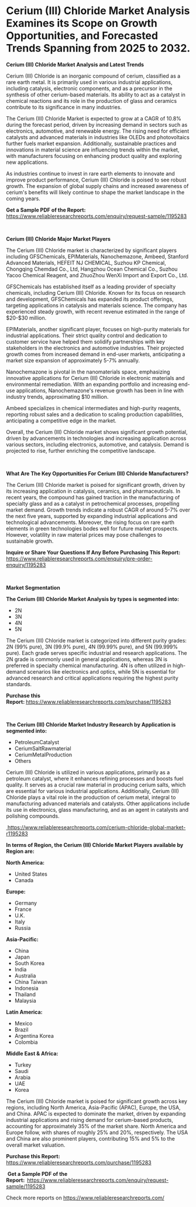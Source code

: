 <p><h1>Cerium (III) Chloride Market Analysis Examines its Scope on Growth Opportunities, and Forecasted Trends Spanning from 2025 to 2032.</h1></p><p><strong>Cerium (III) Chloride Market Analysis and Latest Trends</strong></p>
<p><p>Cerium (III) Chloride is an inorganic compound of cerium, classified as a rare earth metal. It is primarily used in various industrial applications, including catalysis, electronic components, and as a precursor in the synthesis of other cerium-based materials. Its ability to act as a catalyst in chemical reactions and its role in the production of glass and ceramics contribute to its significance in many industries.</p><p>The Cerium (III) Chloride Market is expected to grow at a CAGR of 10.8% during the forecast period, driven by increasing demand in sectors such as electronics, automotive, and renewable energy. The rising need for efficient catalysts and advanced materials in industries like OLEDs and photovoltaics further fuels market expansion. Additionally, sustainable practices and innovations in material science are influencing trends within the market, with manufacturers focusing on enhancing product quality and exploring new applications.</p><p>As industries continue to invest in rare earth elements to innovate and improve product performance, Cerium (III) Chloride is poised to see robust growth. The expansion of global supply chains and increased awareness of cerium's benefits will likely continue to shape the market landscape in the coming years.</p></p>
<p><strong>Get a Sample PDF of the Report:&nbsp;</strong> <a href="https://www.reliableresearchreports.com/enquiry/request-sample/1195283?utm_campaign=3284&utm_medium=2&utm_source=Github&utm_content=ia&utm_term=22032025&utm_id=cerium-iii-chloride">https://www.reliableresearchreports.com/enquiry/request-sample/1195283</a></p>
<p>&nbsp;</p>
<p><strong>Cerium (III) Chloride Major Market Players</strong></p>
<p><p>The Cerium (III) Chloride market is characterized by significant players including GFSChemicals, EPIMaterials, Nanochemazone, Ambeed, Stanford Advanced Materials, HEFEIT NJ CHEMICAL, Suzhou KP Chemical, Chongqing Chemdad Co., Ltd, Hangzhou Ocean Chemical Co., Suzhou Yacoo Chemical Reagent, and ZhuoZhou WenXi Import and Export Co., Ltd. </p><p>GFSChemicals has established itself as a leading provider of specialty chemicals, including Cerium (III) Chloride. Known for its focus on research and development, GFSChemicals has expanded its product offerings, targeting applications in catalysis and materials science. The company has experienced steady growth, with recent revenue estimated in the range of $20-$30 million.</p><p>EPIMaterials, another significant player, focuses on high-purity materials for industrial applications. Their strict quality control and dedication to customer service have helped them solidify partnerships with key stakeholders in the electronics and automotive industries. Their projected growth comes from increased demand in end-user markets, anticipating a market size expansion of approximately 5-7% annually.</p><p>Nanochemazone is pivotal in the nanomaterials space, emphasizing innovative applications for Cerium (III) Chloride in electronic materials and environmental remediation. With an expanding portfolio and increasing end-use applications, Nanochemazone's revenue growth has been in line with industry trends, approximating $10 million.</p><p>Ambeed specializes in chemical intermediates and high-purity reagents, reporting robust sales and a dedication to scaling production capabilities, anticipating a competitive edge in the market.</p><p>Overall, the Cerium (III) Chloride market shows significant growth potential, driven by advancements in technologies and increasing application across various sectors, including electronics, automotive, and catalysis. Demand is projected to rise, further enriching the competitive landscape.</p></p>
<p>&nbsp;</p>
<p><strong>What Are The Key Opportunities For Cerium (III) Chloride Manufacturers?</strong></p>
<p><p>The Cerium (III) Chloride market is poised for significant growth, driven by its increasing application in catalysis, ceramics, and pharmaceuticals. In recent years, the compound has gained traction in the manufacturing of specialty glass and as a catalyst in petrochemical processes, propelling market demand. Growth trends indicate a robust CAGR of around 5-7% over the next five years, supported by expanding industrial applications and technological advancements. Moreover, the rising focus on rare earth elements in green technologies bodes well for future market prospects. However, volatility in raw material prices may pose challenges to sustainable growth.</p></p>
<p><strong>Inquire or Share Your Questions If Any Before Purchasing This Report:</strong> <a href="https://www.reliableresearchreports.com/enquiry/pre-order-enquiry/1195283?utm_campaign=3284&utm_medium=2&utm_source=Github&utm_content=ia&utm_term=22032025&utm_id=cerium-iii-chloride">https://www.reliableresearchreports.com/enquiry/pre-order-enquiry/1195283</a></p>
<p>&nbsp;</p>
<p><strong>Market Segmentation</strong></p>
<p><strong>The Cerium (III) Chloride Market Analysis by types is segmented into:</strong></p>
<p><ul><li>2N</li><li>3N</li><li>4N</li><li>5N</li></ul></p>
<p><p>The Cerium (III) Chloride market is categorized into different purity grades: 2N (99% pure), 3N (99.9% pure), 4N (99.99% pure), and 5N (99.999% pure). Each grade serves specific industrial and research applications. The 2N grade is commonly used in general applications, whereas 3N is preferred in specialty chemical manufacturing. 4N is often utilized in high-demand scenarios like electronics and optics, while 5N is essential for advanced research and critical applications requiring the highest purity standards.</p></p>
<p><strong>Purchase this Report:&nbsp;</strong><a href="https://www.reliableresearchreports.com/purchase/1195283?utm_campaign=3284&utm_medium=2&utm_source=Github&utm_content=ia&utm_term=22032025&utm_id=cerium-iii-chloride">https://www.reliableresearchreports.com/purchase/1195283</a></p>
<p>&nbsp;</p>
<p><strong>The Cerium (III) Chloride Market Industry Research by Application is segmented into:</strong></p>
<p><ul><li>PetroleumCatalyst</li><li>CeriumSaltRawmaterial</li><li>CeriumMetalProduction</li><li>Others</li></ul></p>
<p><p>Cerium (III) Chloride is utilized in various applications, primarily as a petroleum catalyst, where it enhances refining processes and boosts fuel quality. It serves as a crucial raw material in producing cerium salts, which are essential for various industrial applications. Additionally, Cerium (III) Chloride plays a vital role in the production of cerium metal, integral to manufacturing advanced materials and catalysts. Other applications include its use in electronics, glass manufacturing, and as an agent in catalysts and polishing compounds.</p></p>
<p><a href="https://www.reliableresearchreports.com/cerium-chloride-global-market-r1195283?utm_campaign=3284&utm_medium=2&utm_source=Github&utm_content=ia&utm_term=22032025&utm_id=cerium-iii-chloride">&nbsp;https://www.reliableresearchreports.com/cerium-chloride-global-market-r1195283</a></p>
<p><strong>In terms of Region, the Cerium (III) Chloride Market Players available by Region are:</strong></p>
<p>
    <p> <strong> North America: </strong>
        <ul>
            <li>United States</li>
            <li>Canada</li>
        </ul>
        </p> 
    <p> <strong> Europe: </strong>
        <ul>
            <li>Germany</li>
            <li>France</li>
            <li>U.K.</li>
            <li>Italy</li>
            <li>Russia</li>
        </ul>
        </p> 
    <p> <strong> Asia-Pacific: </strong>
        <ul>
            <li>China</li>
            <li>Japan</li>
            <li>South Korea</li>
            <li>India</li>
            <li>Australia</li>
            <li>China Taiwan</li>
            <li>Indonesia</li>
            <li>Thailand</li>
            <li>Malaysia</li>
        </ul>
        </p> 
    <p> <strong> Latin America: </strong>
        <ul>
            <li>Mexico</li>
            <li>Brazil</li>
            <li>Argentina Korea</li>
            <li>Colombia</li>
        </ul>
        </p> 
    <p> <strong> Middle East & Africa: </strong>
        <ul>
            <li>Turkey</li>
            <li>Saudi</li>
            <li>Arabia</li>
            <li>UAE</li>
            <li>Korea</li>
        </ul>
    </p>
    </p>
<p><p>The Cerium (III) Chloride market is poised for significant growth across key regions, including North America, Asia-Pacific (APAC), Europe, the USA, and China. APAC is expected to dominate the market, driven by expanding industrial applications and rising demand for cerium-based products, accounting for approximately 35% of the market share. North America and Europe follow, with shares of roughly 25% and 20%, respectively. The USA and China are also prominent players, contributing 15% and 5% to the overall market valuation.</p></p>
<p><strong>Purchase this Report: </strong><a href="https://www.reliableresearchreports.com/purchase/1195283?utm_campaign=3284&utm_medium=2&utm_source=Github&utm_content=ia&utm_term=22032025&utm_id=cerium-iii-chloride">https://www.reliableresearchreports.com/purchase/1195283</a></p>
<p>&nbsp;<strong>Get a Sample PDF of the Report:&nbsp;&nbsp;</strong><a href="https://www.reliableresearchreports.com/enquiry/request-sample/1195283?utm_campaign=3284&utm_medium=2&utm_source=Github&utm_content=ia&utm_term=22032025&utm_id=cerium-iii-chloride">https://www.reliableresearchreports.com/enquiry/request-sample/1195283</a></p>
<p><strong></strong></p>
<p>Check more reports on <a href="https://www.reliableresearchreports.com/?utm_campaign=3284&utm_medium=2&utm_source=Github&utm_content=ia&utm_term=22032025&utm_id=cerium-iii-chloride">https://www.reliableresearchreports.com/</a></p>